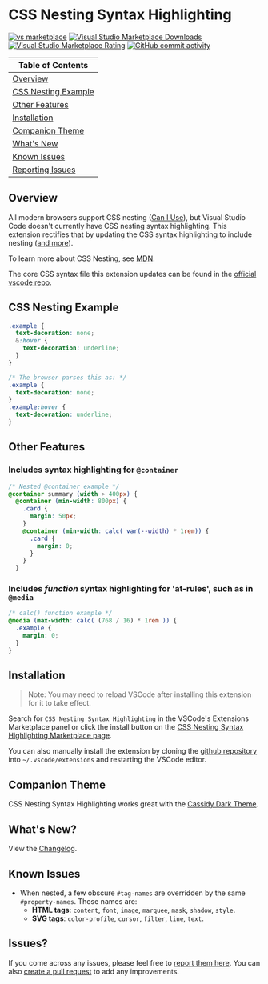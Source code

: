 # CSS Nesting Syntax Highlighting

[![vs marketplace](https://img.shields.io/vscode-marketplace/v/jacobcassidy.css-nesting-syntax-highlighting.svg?label=vs%20marketplace)](https://marketplace.visualstudio.com/items?itemName=jacobcassidy.css-nesting-syntax-highlighting) [![Visual Studio Marketplace Downloads](https://img.shields.io/visual-studio-marketplace/d/jacobcassidy.css-nesting-syntax-highlighting)](https://marketplace.visualstudio.com/items?itemName=jacobcassidy.css-nesting-syntax-highlighting) [![Visual Studio Marketplace Rating](https://img.shields.io/visual-studio-marketplace/r/jacobcassidy.css-nesting-syntax-highlighting)](https://marketplace.visualstudio.com/items?itemName=jacobcassidy.css-nesting-syntax-highlighting&ssr=false#review-details) [![GitHub commit activity](https://img.shields.io/github/commit-activity/t/jacobcassidy/vscode-css-nesting-syntax-highlighting)](https://github.com/jacobcassidy/vscode-css-nesting-syntax-highlighting/commits/main/)

| Table of Contents                           |
| ------------------------------------------- |
| [Overview](#overview)                       |
| [CSS Nesting Example](#css-nesting-example) |
| [Other Features](#other-features)           |
| [Installation](#installation)               |
| [Companion Theme](#companion-theme)         |
| [What's New](#whats-new)                    |
| [Known Issues](#known-issues)               |
| [Reporting Issues](#issues)                 |

## Overview

All modern browsers support CSS nesting ([Can I Use](https://caniuse.com/css-nesting)), but Visual Studio Code doesn't currently have CSS nesting syntax highlighting. This extension rectifies that by updating the CSS syntax highlighting to include nesting ([and more](#other-features)).

To learn more about CSS Nesting, see [MDN](https://developer.mozilla.org/en-US/docs/Web/CSS/CSS_nesting).

The core CSS syntax file this extension updates can be found in the [official vscode repo](https://github.com/Microsoft/vscode/blob/main/extensions/css/syntaxes/css.tmLanguage.json).

## CSS Nesting Example

```css
.example {
  text-decoration: none;
  &:hover {
    text-decoration: underline;
  }
}

/* The browser parses this as: */
.example {
  text-decoration: none;
}
.example:hover {
  text-decoration: underline;
}
```

## Other Features

### Includes syntax highlighting for `@container`

```css
/* Nested @container example */
@container summary (width > 400px) {
  @container (min-width: 800px) {
    .card {
      margin: 50px;
    }
    @container (min-width: calc( var(--width) * 1rem)) {
      .card {
        margin: 0;
      }
    }
  }
```

### Includes _function_ syntax highlighting for 'at-rules', such as in `@media`

```css
/* calc() function example */
@media (max-width: calc( (768 / 16) * 1rem )) {
  .example {
    margin: 0;
  }
}
```

## Installation

> Note: You may need to reload VSCode after installing this extension for it to take effect.

Search for `CSS Nesting Syntax Highlighting` in the VSCode's Extensions Marketplace panel or click the install button on the [CSS Nesting Syntax Highlighting Marketplace page](https://marketplace.visualstudio.com/items?itemName=jacobcassidy.css-nesting-syntax-highlighting).

You can also manually install the extension by cloning the [github repository](https://github.com/jacobcassidy/vscode-css-nesting-syntax-highlighting) into `~/.vscode/extensions` and restarting the VSCode editor.

## Companion Theme

CSS Nesting Syntax Highlighting works great with the [Cassidy Dark Theme](https://marketplace.visualstudio.com/items?itemName=jacobcassidy.cassidy-dark).

## What's New?

View the [Changelog](https://github.com/jacobcassidy/vscode-css-nesting-syntax-highlighting/blob/main/CHANGELOG.md).

## Known Issues

- When nested, a few obscure `#tag-names` are overridden by the same `#property-names`. Those names are:
  - **HTML tags**: `content`, `font`, `image`, `marquee`, `mask`, `shadow`, `style`.
  - **SVG tags**: `color-profile`, `cursor`, `filter`, `line`, `text`.

## Issues?

If you come across any issues, please feel free to [report them here](https://github.com/jacobcassidy/vscode-css-nesting-syntax-highlighting/issues). You can also [create a pull request](https://github.com/jacobcassidy/vscode-css-nesting-syntax-highlighting/pulls) to add any improvements.
